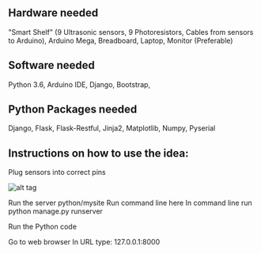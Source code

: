 ## Hardware needed 
"Smart Shelf" (9 Ultrasonic sensors, 9 Photoresistors, Cables from sensors to Arduino), Arduino Mega, Breadboard, Laptop, Monitor (Preferable)

## Software needed 
Python 3.6, Arduino IDE, Django, Bootstrap, 

## Python Packages needed
Django, Flask, Flask-Restful, Jinja2, Matplotlib, Numpy, Pyserial

## Instructions on how to use the idea:

Plug sensors into correct pins


 ![alt tag](https://github.dev.global.tesco.org/gce5/Tescos-finest/blob/master/Shelf%20grid.JPG)

Run the server
    python/mysite
    Run command line here
    In command line run python manage.py runserver

Run the Python code

Go to web browser
    In URL type: 127.0.0.1:8000

